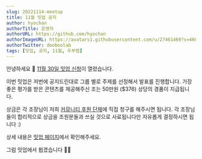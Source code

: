 ```yaml
---
slug: 20221114-meetup
title: 11월 밋업 공지
author: hyochan
authorTitle: 운영자
authorURL: https://github.com/hyochan
authorImageURL: https://avatars1.githubusercontent.com/u/27461460?s=460&u=b5860875e26d33fd70fd210f4ea74f81cdf9d99b&v=4
authorTwitter: dooboolab
tags: [밋업, 공지, 11월, 두부랩]
---
```


안녕하세요 👋
[11월 30일 밋업 신청](https://www.meetup.com/ko-KR/crossplatformkorea/events/289741685)이 열렸습니다.

이번 밋업은 저번에 공지드린대로 그룹 별로 주제를 선정해서 발표를 진행합니다. 가장 좋은 평가를 받은 콘텐츠를 제공해주신 조는 50만원 ($376) 상당의 경품이 지급됩니다.

상금은 각 조장님이 저희 [커뮤니티 후원 단체](https://opencollective.com/dooboolab-community)에 직접 청구를 해주시면 됩니다. 각 조장님들이 합리적으로 상금을 조원분들과 쓰실 것으로 사료됩니다만 자유롭게 결정하시면 됩니다 :)

상세 내용은 [밋업 페이지](https://www.meetup.com/ko-KR/crossplatformkorea/events/289741685)에서 확인해주세요.

그럼 밋업에서 뵙겠습니다 🙇🏻
